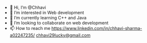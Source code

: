 - 👋 Hi, I’m @Chhavi
- 👀 I’m interested in Web development 
- 🌱 I’m currently learning C++ and Java
- 💞️ I’m looking to collaborate on web development
- 📫 How to reach me https://www.linkedin.com/in/chhavi-sharma-a02247235/
                      chhavi29lucky@gmail.com

<!---
Chhavi2902/Chhavi2902 is a ✨ special ✨ repository because its `README.md` (this file) appears on your GitHub profile.
You can click the Preview link to take a look at your changes.
--->
